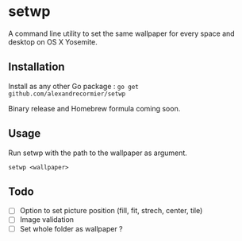 # setwp
A command line utility to set the same wallpaper for every space and desktop on OS X Yosemite.

## Installation
Install as any other Go package : `go get github.com/alexandrecormier/setwp`

Binary release and Homebrew formula coming soon.

## Usage
Run setwp with the path to the wallpaper as argument.

~~~
setwp <wallpaper>
~~~

## Todo
- [ ] Option to set picture position (fill, fit, strech, center, tile)
- [ ] Image validation
- [ ] Set whole folder as wallpaper ?

